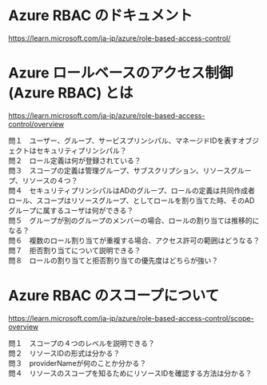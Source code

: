 # Azure RBAC のドキュメント
https://learn.microsoft.com/ja-jp/azure/role-based-access-control/

# Azure ロールベースのアクセス制御 (Azure RBAC) とは
https://learn.microsoft.com/ja-jp/azure/role-based-access-control/overview

問１　ユーザー、グループ、サービスプリンシパル、マネージドIDを表すオブジェクトはセキュリティプリンシパル？  
問２　ロール定義は何が登録されている？  
問３　スコープの定義は管理グループ、サブスクリプション、リソースグループ、リソースの４つ？  
問４　セキュリティプリンシパルはADのグループ、ロールの定義は共同作成者ロール、スコープはリソースグループ、としてロールを割り当てた時、そのADグループに属するユーザは何ができる？  
問５　グループが別のグループのメンバーの場合、ロールの割り当ては推移的になる？  
問６　複数のロール割り当てが重複する場合、アクセス許可の範囲はどうなる？  
問７　拒否割り当てについて説明できる？  
問８　ロールの割り当てと拒否割り当ての優先度はどちらが強い？

# Azure RBAC のスコープについて
https://learn.microsoft.com/ja-jp/azure/role-based-access-control/scope-overview

問１　スコープの４つのレベルを説明できる？  
問２　リソースIDの形式は分かる？  
問３　providerNameが何のことか分かる？  
問４　リソースのスコープを知るためにリソースIDを確認する方法は分かる？

